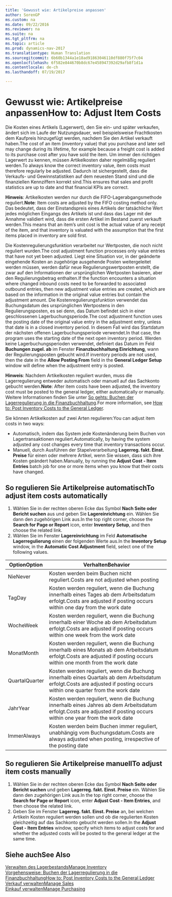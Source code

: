 ```yaml
---
title: 'Gewusst wie: Artikelpreise anpassen'
author: SorenGP
ms.custom: na
ms.date: 09/22/2016
ms.reviewer: na
ms.suite: na
ms.tgt_pltfrm: na
ms.topic: article
ms.prod: dynamics-nav-2017
ms.translationtype: Human Translation
ms.sourcegitcommit: 6b60b1344a1e18ad91863046110df880f75f7c04
ms.openlocfilehash: 6f582e844670b8dc67e458947392d29afb8f1d1a
ms.contentlocale: de-ch
ms.lasthandoff: 07/19/2017

---
```


# <a name="how-to-adjust-item-costs"></a><span data-ttu-id="65986-102">Gewusst wie: Artikelpreise anpassen</span><span class="sxs-lookup"><span data-stu-id="65986-102">How to: Adjust Item Costs</span></span>   
<span data-ttu-id="65986-103">Die Kosten eines Artikels (Lagerwert), den Sie ein- und später verkaufen, ändert sich im Laufe der Nutzungsdauer, weil beispielsweise Frachtkosten dem Kaufpreis hinzugefügt werden, nachdem Sie den Artikel verkauft haben.</span><span class="sxs-lookup"><span data-stu-id="65986-103">The cost of an item (inventory value) that you purchase and later sell may change during its lifetime, for example because a freight cost is added to its purchase cost after you have sold the item.</span></span> <span data-ttu-id="65986-104">Um immer den richtigen Lagerwert zu kennen, müssen Artikelkosten daher regelmäßig reguliert werden.</span><span class="sxs-lookup"><span data-stu-id="65986-104">To always know the correct inventory value, item costs must therefore regularly be adjusted.</span></span>
<span data-ttu-id="65986-105">Dadurch ist sichergestellt, dass die Verkaufs- und Gewinnstatistiken auf dem neuesten Stand sind und die finanziellen Kennziffern korrekt sind.</span><span class="sxs-lookup"><span data-stu-id="65986-105">This ensures that sales and profit statistics are up to date and that financial KPIs are correct.</span></span>

<span data-ttu-id="65986-106">**Hinweis**: Artikelkosten werden nur durch die FIFO-Lagerabgangsmethode reguliert.</span><span class="sxs-lookup"><span data-stu-id="65986-106">**Note**: Item costs are adjusted by the FIFO costing method only.</span></span> <span data-ttu-id="65986-107">Das bedeutet, dass der Einstandspreis eines Artikels der tatsächliche Wert jedes möglichen Eingangs des Artikels ist und dass das Lager mit der Annahme validiert wird, dass die ersten Artikel im Bestand zuerst verkauft werden.</span><span class="sxs-lookup"><span data-stu-id="65986-107">This means that an item’s unit cost is the actual value of any receipt of the item, and that inventory is valuated with the assumption that the first items placed in inventory are sold first.</span></span>

<span data-ttu-id="65986-108">Die Kostenregulierungsfunktion verarbeitet nur Wertposten, die noch nicht reguliert wurden.</span><span class="sxs-lookup"><span data-stu-id="65986-108">The cost adjustment function processes only value entries that have not yet been adjusted.</span></span> <span data-ttu-id="65986-109">Liegt eine Situation vor, in der geänderte eingehende Kosten an zugehörige ausgehende Posten weitergeleitet werden müssen, werden dafür neue Regulierungswertposten erstellt, die zwar auf den Informationen der ursprünglichen Wertposten basieren, aber den Regulierungsbetrag enthalten.</span><span class="sxs-lookup"><span data-stu-id="65986-109">If the function encounters a situation where changed inbound costs need to be forwarded to associated outbound entries, then new adjustment value entries are created, which are based on the information in the original value entries but contain the adjustment amount.</span></span> <span data-ttu-id="65986-110">Die Kostenregulierungsfunktion verwendet das Buchungsdatum des ursprünglichen Wertpostens in den Regulierungsposten, es sei denn, das Datum befindet sich in einer geschlossenen Lagerbuchungsperiode.</span><span class="sxs-lookup"><span data-stu-id="65986-110">The cost adjustment function uses the posting date of the original value entry in the adjustment entry, unless that date is in a closed inventory period.</span></span> <span data-ttu-id="65986-111">In diesem Fall wird das Startdatum der nächsten offenen Lagerbuchungsperiode verwendet.</span><span class="sxs-lookup"><span data-stu-id="65986-111">In that case, the program uses the starting date of the next open inventory period.</span></span> <span data-ttu-id="65986-112">Werden keine Lagerbuchungsperioden verwendet, definiert das Datum im Feld **Buchungen zugel. ab** im Fenster **Finanzbuchhaltung Einrichtung**, wann der Regulierungsposten gebucht wird.</span><span class="sxs-lookup"><span data-stu-id="65986-112">If inventory periods are not used, then the date in the **Allow Posting From** field in the **General Ledger Setup** window will define when the adjustment entry is posted.</span></span>

<span data-ttu-id="65986-113">**Hinweis**: Nachdem Artikelkosten reguliert wurden, muss die Lagerregulierung entweder automatisch oder manuell auf das Sachkonto gebucht werden.</span><span class="sxs-lookup"><span data-stu-id="65986-113">**Note**: After item costs have been adjusted, the inventory cost must be posted to the general ledger, either automatically or manually.</span></span> <span data-ttu-id="65986-114">Weitere Informationen finden Sie unter [So gehts: Buchen der Lagerregulierung in die Finanzbuchhaltung](inventory-how-post-inventory-cost-gl.md).</span><span class="sxs-lookup"><span data-stu-id="65986-114">For more information, see [How to: Post Inventory Costs to the General Ledger](inventory-how-post-inventory-cost-gl.md).</span></span>

<span data-ttu-id="65986-115">Sie können Artikelkosten auf zwei Arten regulieren:</span><span class="sxs-lookup"><span data-stu-id="65986-115">You can adjust item costs in two ways:</span></span>
 - <span data-ttu-id="65986-116">Automatisch, indem das System jede Kostenänderung beim Buchen von Lagertransaktionen reguliert.</span><span class="sxs-lookup"><span data-stu-id="65986-116">Automatically, by having the system adjusted any cost changes every time that inventory transactions occur.</span></span>
 - <span data-ttu-id="65986-117">Manuell, durch Ausführen der Stapelverarbeitung **Lagerreg. fakt. Einst. Preise** für einen oder mehrere Artikel, wenn Sie wissen, dass sich ihre Kosten geändert haben.</span><span class="sxs-lookup"><span data-stu-id="65986-117">Manually, by running the **Adjust Cost - Item Entries** batch job for one or more items when you know that their costs have changed.</span></span>  

## <a name="to-adjust-item-costs-automatically"></a><span data-ttu-id="65986-118">So regulieren Sie Artikelpreise automatisch</span><span class="sxs-lookup"><span data-stu-id="65986-118">To adjust item costs automatically</span></span>
1. <span data-ttu-id="65986-119">Wählen Sie in der rechten oberen Ecke das Symbol **Nach Seite oder Bericht suchen** aus und geben Sie **Lagereinrichtung** ein. Wählen Sie dann den zugehörigen Link aus.</span><span class="sxs-lookup"><span data-stu-id="65986-119">In the top right corner, choose the **Search for Page or Report** icon, enter **Inventory Setup**, and then  choose the related link.</span></span>
2. <span data-ttu-id="65986-120">Wählen Sie im Fenster **Lagereinrichtung** im Feld **Automatische Lagerregulierung** einen der folgenden Werte aus.</span><span class="sxs-lookup"><span data-stu-id="65986-120">In the **Inventory Setup** window, in the **Automatic Cost Adjustment** field, select one of the following values.</span></span>

|<span data-ttu-id="65986-121">Option</span><span class="sxs-lookup"><span data-stu-id="65986-121">Option</span></span> |<span data-ttu-id="65986-122">Verhalten</span><span class="sxs-lookup"><span data-stu-id="65986-122">Behavior</span></span> |
|-------|---------|
|<span data-ttu-id="65986-123">Nie</span><span class="sxs-lookup"><span data-stu-id="65986-123">Never</span></span>|<span data-ttu-id="65986-124">Kosten werden beim Buchen nicht reguliert.</span><span class="sxs-lookup"><span data-stu-id="65986-124">Costs are not adjusted when posting</span></span>|
|<span data-ttu-id="65986-125">Tag</span><span class="sxs-lookup"><span data-stu-id="65986-125">Day</span></span>|<span data-ttu-id="65986-126">Kosten werden reguliert, wenn die Buchung innerhalb eines Tages ab dem Arbeitsdatum erfolgt.</span><span class="sxs-lookup"><span data-stu-id="65986-126">Costs are adjusted if posting occurs within one day from the work date</span></span>|
|<span data-ttu-id="65986-127">Woche</span><span class="sxs-lookup"><span data-stu-id="65986-127">Week</span></span>|<span data-ttu-id="65986-128">Kosten werden reguliert, wenn die Buchung innerhalb einer Woche ab dem Arbeitsdatum erfolgt.</span><span class="sxs-lookup"><span data-stu-id="65986-128">Costs are adjusted if posting occurs within one week from the work date</span></span>|
|<span data-ttu-id="65986-129">Monat</span><span class="sxs-lookup"><span data-stu-id="65986-129">Month</span></span>|<span data-ttu-id="65986-130">Kosten werden reguliert, wenn die Buchung innerhalb eines Monats ab dem Arbeitsdatum erfolgt.</span><span class="sxs-lookup"><span data-stu-id="65986-130">Costs are adjusted if posting occurs within one month from the work date</span></span>|
|<span data-ttu-id="65986-131">Quartal</span><span class="sxs-lookup"><span data-stu-id="65986-131">Quarter</span></span>|<span data-ttu-id="65986-132">Kosten werden reguliert, wenn die Buchung innerhalb eines Quartals ab dem Arbeitsdatum erfolgt.</span><span class="sxs-lookup"><span data-stu-id="65986-132">Costs are adjusted if posting occurs within one quarter from the work date</span></span>|
|<span data-ttu-id="65986-133">Jahr</span><span class="sxs-lookup"><span data-stu-id="65986-133">Year</span></span>|<span data-ttu-id="65986-134">Kosten werden reguliert, wenn die Buchung innerhalb eines Jahres ab dem Arbeitsdatum erfolgt.</span><span class="sxs-lookup"><span data-stu-id="65986-134">Costs are adjusted if posting occurs within one year from the work date</span></span>|
|<span data-ttu-id="65986-135">Immer</span><span class="sxs-lookup"><span data-stu-id="65986-135">Always</span></span>|<span data-ttu-id="65986-136">Kosten werden beim Buchen immer reguliert, unabhängig vom Buchungsdatum.</span><span class="sxs-lookup"><span data-stu-id="65986-136">Costs are always adjusted when posting, irrespective of the posting date</span></span>|

## <a name="to-adjust-item-costs-manually"></a><span data-ttu-id="65986-137">So regulieren Sie Artikelpreise manuell</span><span class="sxs-lookup"><span data-stu-id="65986-137">To adjust item costs manually</span></span>
1. <span data-ttu-id="65986-138">Wählen Sie in der rechten oberen Ecke das Symbol **Nach Seite oder Bericht suchen** und geben **Lagerreg. fakt. Einst. Preise** ein. Wählen Sie dann den zugehörigen Link aus.</span><span class="sxs-lookup"><span data-stu-id="65986-138">In the top right corner, choose the **Search for Page or Report** icon, enter **Adjust Cost - Item Entries**, and then choose the related link.</span></span>
2. <span data-ttu-id="65986-139">Geben Sie im Fenster **Lagerreg. fakt. Einst. Preise** an, bei welchen Artikeln Kosten reguliert werden sollen und ob die regulierten Kosten gleichzeitig auf das Sachkonto gebucht werden sollen.</span><span class="sxs-lookup"><span data-stu-id="65986-139">In the **Adjust Cost - Item Entries** window, specify which items to adjust costs for and whether the adjusted costs will be posted to the general ledger at the same time.</span></span>

## <a name="see-also"></a><span data-ttu-id="65986-140">Siehe auch</span><span class="sxs-lookup"><span data-stu-id="65986-140">See Also</span></span>
[<span data-ttu-id="65986-141">Verwalten des Lagerbestands</span><span class="sxs-lookup"><span data-stu-id="65986-141">Manage Inventory</span></span>](inventory-manage-inventory.md)  
[<span data-ttu-id="65986-142">Vorgehensweise: Buchen der Lagerregulierung in die Finanzbuchhaltung</span><span class="sxs-lookup"><span data-stu-id="65986-142">How to: Post Inventory Costs to the General Ledger</span></span>](inventory-how-post-inventory-cost-gl.md)  
[<span data-ttu-id="65986-143">Verkauf verwalten</span><span class="sxs-lookup"><span data-stu-id="65986-143">Manage Sales</span></span>](sales-manage-sales.md)  
[<span data-ttu-id="65986-144">Einkauf verwalten</span><span class="sxs-lookup"><span data-stu-id="65986-144">Manage Purchasing</span></span>](purchasing-manage-purchasing.md)

